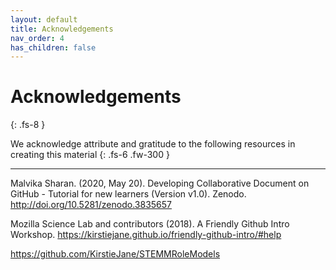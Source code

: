 ```yaml
---
layout: default
title: Acknowledgements
nav_order: 4
has_children: false
---
```


# Acknowledgements
{: .fs-8 }

We acknowledge attribute and gratitude to the following resources in creating this material
{: .fs-6 .fw-300 }

---

Malvika Sharan. (2020, May 20). Developing Collaborative Document on GitHub - Tutorial for new learners (Version v1.0). Zenodo. http://doi.org/10.5281/zenodo.3835657

Mozilla Science Lab and contributors (2018). A Friendly Github Intro Workshop. https://kirstiejane.github.io/friendly-github-intro/#help

https://github.com/KirstieJane/STEMMRoleModels
